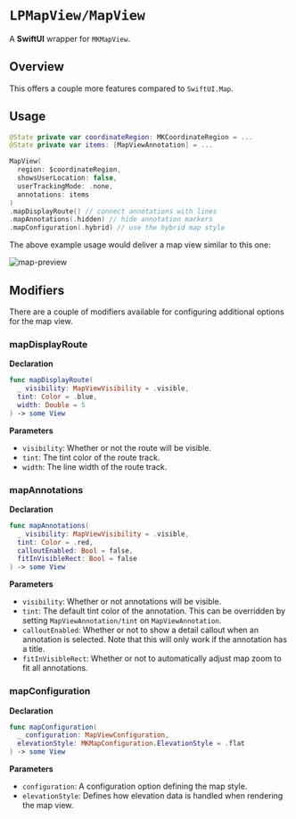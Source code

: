 # ``LPMapView/MapView``

A **SwiftUI** wrapper for `MKMapView`.

## Overview

This offers a couple more features compared to `SwiftUI.Map`.

## Usage

```swift
@State private var coordinateRegion: MKCoordinateRegion = ...
@State private var items: [MapViewAnnotation] = ...

MapView(
  region: $coordinateRegion, 
  showsUserLocation: false,
  userTrackingMode: .none,
  annotations: items
)
.mapDisplayRoute() // connect annotations with lines
.mapAnnotations(.hidden) // hide annotation markers
.mapConfiguration(.hybrid) // use the hybrid map style
```

The above example usage would deliver a map view similar to this one:

![map-preview](map-preview)

## Modifiers

There are a couple of modifiers available for configuring additional
options for the map view.

### mapDisplayRoute

**Declaration**

```swift
func mapDisplayRoute(
  _ visibility: MapViewVisibility = .visible, 
  tint: Color = .blue, 
  width: Double = 5
) -> some View
```

**Parameters**

- `visibility`: Whether or not the route will be visible.
- `tint`: The tint color of the route track.
- `width`: The line width of the route track.

### mapAnnotations

**Declaration**

```swift
func mapAnnotations(
  _ visibility: MapViewVisibility = .visible, 
  tint: Color = .red, 
  calloutEnabled: Bool = false, 
  fitInVisibleRect: Bool = false
) -> some View
```

**Parameters**

- `visibility`: Whether or not annotations will be visible.
- `tint`: The default tint color of the annotation. This can
be overridden by setting ``MapViewAnnotation/tint`` on
``MapViewAnnotation``.
- `calloutEnabled`: Whether or not to show a detail callout
when an annotation is selected. Note that this will only
work if the annotation has a title.
- `fitInVisibleRect`: Whether or not to automatically adjust
map zoom to fit all annotations.

### mapConfiguration

**Declaration**

```swift
func mapConfiguration(
  _ configuration: MapViewConfiguration, 
  elevationStyle: MKMapConfiguration.ElevationStyle = .flat
) -> some View
```

**Parameters**

- `configuration`: A configuration option defining the map
style.
- `elevationStyle`: Defines how elevation data is handled
when rendering the map view.
